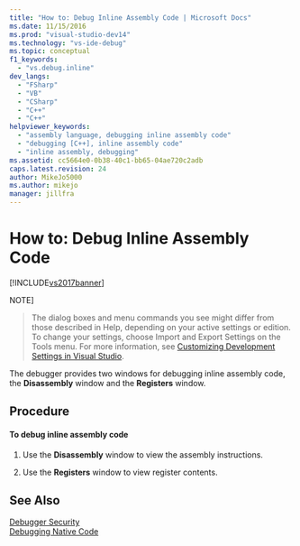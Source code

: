 ```yaml
---
title: "How to: Debug Inline Assembly Code | Microsoft Docs"
ms.date: 11/15/2016
ms.prod: "visual-studio-dev14"
ms.technology: "vs-ide-debug"
ms.topic: conceptual
f1_keywords: 
  - "vs.debug.inline"
dev_langs: 
  - "FSharp"
  - "VB"
  - "CSharp"
  - "C++"
  - "C++"
helpviewer_keywords: 
  - "assembly language, debugging inline assembly code"
  - "debugging [C++], inline assembly code"
  - "inline assembly, debugging"
ms.assetid: cc5664e0-0b38-40c1-bb65-04ae720c2adb
caps.latest.revision: 24
author: MikeJo5000
ms.author: mikejo
manager: jillfra
---
```

# How to: Debug Inline Assembly Code
[!INCLUDE[vs2017banner](../includes/vs2017banner.md)]

NOTE]
>  The dialog boxes and menu commands you see might differ from those described in Help, depending on your active settings or edition. To change your settings, choose Import and Export Settings on the Tools menu. For more information, see [Customizing Development Settings in Visual Studio](http://msdn.microsoft.com/22c4debb-4e31-47a8-8f19-16f328d7dcd3).  
  
 The debugger provides two windows for debugging inline assembly code, the **Disassembly** window and the **Registers** window.  
  
## Procedure  
  
#### To debug inline assembly code  
  
1.  Use the **Disassembly** window to view the assembly instructions.  
  
2.  Use the **Registers** window to view register contents.  
  
## See Also  
 [Debugger Security](../debugger/debugger-security.md)   
 [Debugging Native Code](../debugger/debugging-native-code.md)
